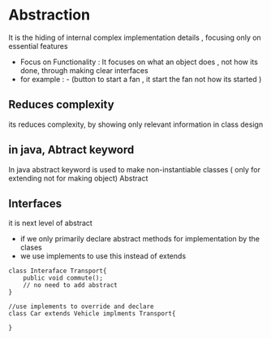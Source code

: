 # Abstraction

It is the hiding of internal complex implementation details , focusing  only on essential features

- Focus on Functionality : It focuses on what an object does , not how its done, through making clear interfaces
- for example : - (button to start a fan , it start the fan not how its started )

## Reduces complexity 
its reduces complexity, by showing only relevant information in class design 

## in java, Abtract keyword

In java abstract keyword is used to make non-instantiable classes ( only for extending not for making object)
Abstract

## Interfaces
it is next level of abstract

- if we only primarily declare abstract methods for implementation by the clases
- we use implements to use this instead of extends 
````
class Interaface Transport{
    public void commute();
    // no need to add abstract
}
````

```
//use implements to override and declare
class Car extends Vehicle implments Transport{

}
```
